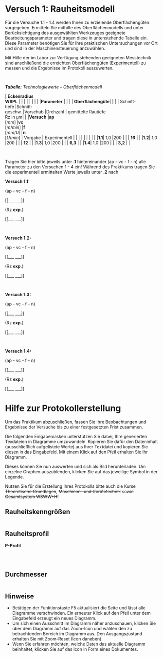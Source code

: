 <!--

author:   Nancy Brinkmann, Ronny Stolze

email:    nancy.brinkmann@h2.de, ronny.stolze@h2.de, ronny.brinkmann@h2.de

version:  11.22

language: de

comment:  Versuch 1: Ermittlung von Bearbeitungsparametern zur Realisierung von Oberflächengüten

narrator: DE FEMALE

script:  https://cdnjs.cloudflare.com/ajax/libs/echarts/4.2.1/echarts-en.js

-->

# Versuch 1: Rauheitsmodell

Für die Versuche 1.1 - 1.4 werden Ihnen zu erzielende Oberflächengüten vorgegeben. Ermitteln Sie mithilfe des
Oberflächenmodells und unter Berücksichtigung des ausgewählten Werkzeuges geeignete Bearbeitungsparameter und tragen diese in untenstehende Tabelle ein. Diese Parameter benötigen Sie für Ihre praktischen Untersuchungen vor Ort und sind in der Maschinensteuerung anzuwählen.

Mit Hilfe der im Labor zur Verfügung stehenden geeigneten Messtechnik sind anschließend die erreichten Oberflächengüten (Experimentell) zu messen und die Ergebnisse im Protokoll auszuwerten.

<br/>

<!--
style="font-size: 14px; width: 100%; margin: 0.25em 1;"
-->
***Tabelle:*** *Technologiewerte – Oberflächenmodell*

<!--
style="width: 100%; "
-->
| **Eckenradius <br/> WSPL** | | | | | | |
| |**Parameter**	| | | | **Oberflächengüte**| |
| | Schnitt- <br/> tiefe |Schnitt- <br/> geschw. |Vorschub |Drehzahl | gemittelte Rautiefe <br/> Rz in µm| |
|**Versuch** |**ap** <br/> $[mm]$ |**vc** <br/> $[m/min]$ |**f** <br/> $[mm/U]$| **n** <br/> $[U/min]$ | Vorgabe | Experimentell |
| | | | | | | |
|**1.1**| 1,0 |200 | | | **16** | |
|**1.2**| 1,0 |200 | | | **12** | |
|**1.3**| 1,0 |200 | | | **6,3** | |
|**1.4**| 1,0 |200 | | | **3,2** | |


<br/>

Tragen Sie hier bitte jeweils unter **.1** hintereinander (ap - vc - f - n) alle Parameter zu den Versuchen 1 - 4 ein! Während des Praktikums tragen Sie die experimentell ermittelten Werte jeweils unter **.2** nach.

**Versuch 1.1:**

(ap - vc - f - n)

[[___ ___]]

(Rz **exp.**)

[[___ ___]]

<br/>

**Versuch 1.2:**

(ap - vc - f - n)

[[___ ___]]

(Rz **exp.**)

[[___ ___]]

<br/>

**Versuch 1.3:**

(ap - vc - f - n)

[[___ ___]]

(Rz **exp.**)

[[___ ___]]

<br/>

**Versuch 1.4:**

(ap - vc - f - n)

[[___ ___]]

(Rz **exp.**)

[[___ ___]]


# Hilfe zur Protokollerstellung

Um das Praktikum abzuschließen, fassen Sie Ihre Beobachtungen und Ergebnisse der Versuche bis zu einer festgesetzten Frist zusammen.

Die folgenden Eingabemasken unterstützen Sie dabei, Ihre generierten Texdateien in Diagramme umzuwandeln. Kopieren Sie dafür den Dateninhalt (ausschließlich aufgelistete Werte) aus Ihrer Textdatei und kopieren Sie diesen in das Eingabefeld. Mit einem Klick auf den Pfeil erhalten Sie Ihr Diagramm.

Dieses können Sie nun auswerten und sich als Bild herunterladen. Um einzelne Graphen auszublenden, klicken Sie auf das jeweilige Symbol in der Legende.

Nutzen Sie für die Erstellung Ihres Protokolls bitte auch die Kurse ~~Theoretische Grundlagen~~, ~~Maschinen- und Gerätetechnik~~ sowie ~~Gesamtsystem WSWW+H~~!


## Rauheitskenngrößen

``` cvs (Ra in µm - Rz in µm - Rmax in µm)
```
<script>
let data1 = `@input`.replace(/,/g, ".");

let split1 = data1.match(/\d+(?:\.\d+)?|\-\d+(?:\.\d+)?/g);
//document.write(split1);
let M = []
let Ra = []
let Rz = []
let Rmax = []
let j = 1

for(let i=0; i<split1.length; i=i+3) {
  M.push(j);
  Ra.push(parseFloat(split1[i]));
  Rz.push(parseFloat(split1[i+1]));
  Rmax.push(parseFloat(split1[i+2]));
  j=j+1;
};

plotData(M, Ra, Rz, Rmax);

function plotData(t1, x1, y1, z1) {

  let main1 = document.getElementById('main1');
  main1.hidden = false;

  let ra = []
  let rz = []
  let rmax = []

  for(let i=0; i<t1.length; i++) {1;2,3;5
    ra.push([t1[i], x1[i]])
    rz.push([t1[i], y1[i]])
    rmax.push([t1[i], z1[i]])
  }

  let chart1 = echarts.init(main1);

  let option1 = {

    title : {
      display: false,
      text: "Rauheit",
      subtext: 'Kenngrößen',
      itemGap: 10,
      textAlign: 'auto',
      textVerticalAlign: 'middle',
      textStyle: {
        fontSize: 30,
      },
      subtextStyle: {
        fontSize: 20,
      },
    },

    grid: {
      top: 120,
    },

    legend: {
        data:['Ra', 'Rz', 'Rmax'],
        top: 80,
        itemGap: 40,
        itemWidth: 50,
        itemHeight: 20,
        textStyle: {
          fontSize: 24,
        },
    },

    toolbox: {
      show : true,
      feature : {
        mark : {show: true},
        dataZoom : {show: true},
        dataView : {show: true, readOnly: false},
        restore : {show: true},
        saveAsImage : {
          show: true,
          pixelRatio: 4,
        },
      },
    },

    xAxis: [{
      type: 'category',
      nameLocation: 'middle',
      nameGap: 30,
      axisLabel: {
        fontSize: 20,
        formatter: 'Vorschub {value}'
      },
      nameTextStyle: {
        fontSize: 20,
      },
    }],

    yAxis: [{
      type : 'value',
      name: 'Rauheit in µm',
      nameLocation: 'middle',
      nameGap: 60,
      axisLabel: {
        fontSize: 20,
      },
      nameTextStyle: {
        fontSize: 20,
      },
    }],

    series : [
    {
      name:'Ra',
      type:'bar',
      data: ra,
      label: {
        show: true,
        rotate: 90,
        formatter: ra,
        fontSize: 18,
      },
    },
    {
      name:'Rz',
      type:'bar',
      data: rz,
      label: {
        show: true,
        rotate: 90,
        formatter: rz,
        fontSize: 18,
      },
    },
    {
      name:'Rmax',
      type:'bar',
      data: rmax,
      label: {
        show: true,
        rotate: 90,
        formatter: rmax,
        fontSize: 18,
      },
    }
    ]
  };

  // use configuration item and data specified to show chart
  chart1.setOption(option1);

  window.addEventListener('resize', chart1.resize);
}
</script>


<div id="main1" style="position: relative; width:100%; height:600%;" hidden="true"></div>


## Rauheitsprofil

<!--
style="font-size: 30px; margin: 0 0;"
-->
**P-Profil**


``` cvs (Taststrecke in mm - P-Profil in µm)

```
<script>
let data2 = `@input`.replace(/,/g, ".");

let split2 = data2.match(/\d+(?:\.\d+)?|\-\d+(?:\.\d+)?/g);
//document.write(split2);
let Lt = []
let P = []


for(let i=0; i<split2.length; i=i+2) {
  Lt.push(parseFloat(split2[i]));
  P.push(parseFloat(split2[i+1]));
};

plotData(Lt, P);

function plotData(t2, x2) {

  let main2 = document.getElementById('main2');
  main2.hidden = false;

  let p = []

  for(let i=0; i<t2.length; i++) {
    p.push([t2[i], x2[i]])
  }

  let chart2 = echarts.init(main2);

  let option2 = {

    title : {
      display: false,
      text: "Primärprofil",
      subtext: 'P-Profil',
      itemGap: 10,
      textAlign: 'auto',
      textVerticalAlign: 'middle',
      textStyle: {
        fontSize: 30,
      },
      subtextStyle: {
        fontSize: 20,
      },
    },

    grid: {
      top: 120,
    },

    legend: {
        data:['P-Profil'],
        top: 80,
        itemGap: 40,
        itemWidth: 50,
        itemHeight: 20,
        textStyle: {
          fontSize: 24,
          color: 'black',
        },
    },

    toolbox: {
      show : true,
      feature : {
        mark : {show: true},
        dataZoom : {show: true},
        dataView : {show: true, readOnly: false},
        restore : {show: true},
        saveAsImage : {
          show: true,
          pixelRatio: 4,
        },
      },
    },

    xAxis: [{
      type: 'value',
      name: 'Taststrecke in mm',
      nameLocation: 'middle',
      nameGap: 40,
      min: 0,
      max: 4.8,
      interval: 0.8,
      axisLabel: {
        fontSize: 20,
      },
      nameTextStyle: {
        fontSize: 20,
      },
    }],

    yAxis: [{
      type : 'value',
      name: 'Profil in µm',
      nameLocation: 'middle',
      nameGap: 60,
      axisLabel: {
        fontSize: 20,
      },
      nameTextStyle: {
        fontSize: 20,
      },
    }],

    series : [
    {
      name:'P-Profil',
      type:'line',
      data: p,
      symbol: 'none',
      color: 'black',
      lineStyle: {
        width: 1,
        color: 'black',
      },
    },
    ]
  };

  // use configuration item and data specified to show chart
  chart2.setOption(option2);

  window.addEventListener('resize', chart2.resize);
}
</script>

<div id="main2" style="position: relative; width:100%; height:600%;" hidden="true"></div>

<br/>


## Durchmesser


``` cvs (Ø d in mm)
```
<script>
let data5 = `@input`.replace(/,/g, ".");

let split5 = data5.match(/\d+(?:\.\d+)?|\-\d+(?:\.\d+)?/g);
//document.write(split5);
let M1 = []
let D = []
let n = 1

for(let i=0; i<split5.length; i=i+1) {
  M1.push(n);
  D.push(parseFloat(split5[i]));
  n++;
};

plotData(M1, D);

function plotData(t5, x5) {

  let main5 = document.getElementById('main5');
  main5.hidden = false;

  let d = []

  for(let i=0; i<t5.length; i++) {
    d.push([t5[i], x5[i]])
  }

  let chart5 = echarts.init(main5);

  let option5 = {

    title : {
      display: false,
      text: "Durchmesser",
      subtext: 'Welle/Passsitz',
      itemGap: 10,
      textAlign: 'auto',
      textVerticalAlign: 'middle',
      textStyle: {
        fontSize: 30,
      },
      subtextStyle: {
        fontSize: 20,
      },
    },

    grid: {
      top: 120,
    },

    legend: {
        data:['Durchmesser'],
        top: 80,
        itemGap: 40,
        itemWidth: 50,
        itemHeight: 20,
        textStyle: {
          fontSize: 24,
        },
    },

    toolbox: {
      show : true,
      feature : {
        mark : {show: true},
        dataZoom : {show: true},
        dataView : {show: true, readOnly: false},
        restore : {show: true},
        saveAsImage : {
          show: true,
          pixelRatio: 4,
        },
      },
    },

    xAxis: [{
      type: 'category',
      nameLocation: 'middle',
      nameGap: 30,
      axisLabel: {
        fontSize: 20,
        formatter: 'Messung {value}'
      },
      nameTextStyle: {
        fontSize: 20,
      },
    }],

    yAxis: [{
      type : 'value',
      name: 'Messwert in mm',
      nameLocation: 'middle',
      nameGap: 60,
      axisLabel: {
        fontSize: 20,
      },
      nameTextStyle: {
        fontSize: 20,
      },
    }],

    series : [
    {
      name:'Durchmesser',
      type:'bar',
      data: d,
      label: {
        show: true,
        rotate: 90,
        formatter: d,
        fontSize: 18,
      },
    },
    ]
  };

  // use configuration item and data specified to show chart
  chart5.setOption(option5);

  window.addEventListener('resize', chart5.resize);
}
</script>


<div id="main5" style="position: relative; width:100%; height:600%;" hidden="true"></div>


## Hinweise

* Betätigen der Funktionstaste F5 aktualisiert die Seite und lässt alle Diagramme verschwinden. Ein erneuter Klick auf den Pfeil unter dem Eingabefeld erzeugt ein neues Diagramm.
* Um sich einen Ausschnitt im Diagramm näher anzuschauen, klicken Sie über dem Diagramm auf das Zoom-Icon und wählen den zu betrachtenden Bereich im Diagramm aus. Den Ausgangszustand erhalten Sie mit Zoom-Reset (Icon daneben).
* Wenn Sie erfahren möchten, welche Daten das aktuelle Diagramm beinhaltet, klicken Sie auf das Icon in Form eines Dokumentes.
